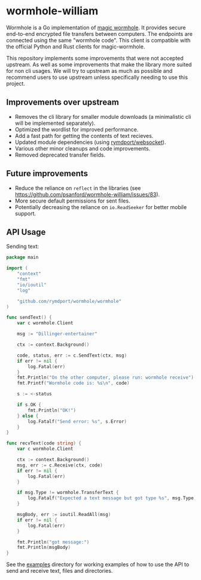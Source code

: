 # wormhole-william

Wormhole is a Go implementation of [magic wormhole](https://magic-wormhole.readthedocs.io/en/latest/). It provides secure end-to-end encrypted file transfers between computers. The endpoints are connected using the same "wormhole code".
This client is compatible with the official Python and Rust clients for magic-wormhole.

This repository implements some improvements that were not accepted upstream. As well as some improvements that make the library more suited for non cli usages.
We will try to upstream as much as possible and recommend users to use upstream unless specifically needing to use this project.

## Improvements over upstream
- Removes the cli library for smaller module downloads (a minimalistic cli will be implemented separately).
- Optimized the wordlist for improved performance.
- Add a fast path for getting the contents of text recieves.
- Updated module dependencies (using [rymdport/websocket](https://github.com/rymdport/websocket)).
- Various other minor cleanups and code improvements.
- Removed deprecated transfer fields.

## Future improvements
- Reduce the reliance on `reflect` in the libraries (see https://github.com/psanford/wormhole-william/issues/83).
- More secure default permissions for sent files.
- Potentially decreasing the reliance on `io.ReadSeeker` for better mobile support.

## API Usage

Sending text:

```go
package main

import (
	"context"
	"fmt"
	"io/ioutil"
	"log"

	"github.com/rymdport/wormhole/wormhole"
)

func sendText() {
	var c wormhole.Client

	msg := "Dillinger-entertainer"

	ctx := context.Background()

	code, status, err := c.SendText(ctx, msg)
	if err != nil {
		log.Fatal(err)
	}
	fmt.Println("On the other computer, please run: wormhole receive")
	fmt.Printf("Wormhole code is: %s\n", code)

	s := <-status

	if s.OK {
		fmt.Println("OK!")
	} else {
		log.Fatalf("Send error: %s", s.Error)
	}
}

func recvText(code string) {
	var c wormhole.Client

	ctx := context.Background()
	msg, err := c.Receive(ctx, code)
	if err != nil {
		log.Fatal(err)
	}

	if msg.Type != wormhole.TransferText {
		log.Fatalf("Expected a text message but got type %s", msg.Type)
	}

	msgBody, err := ioutil.ReadAll(msg)
	if err != nil {
		log.Fatal(err)
	}

	fmt.Println("got message:")
	fmt.Println(msgBody)
}
```

See the [examples](https://github.com/rymdport/wormhole/tree/master/examples) directory for working examples of how to use the API to send and receive text, files and directories.
